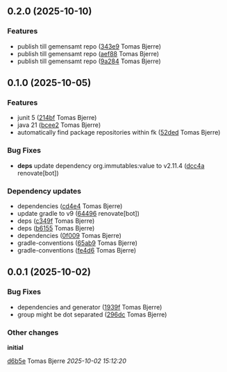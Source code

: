 ## 0.2.0 (2025-10-10)

### Features

-  publish till gemensamt repo ([343e9](https://github.com/Forsakringskassan/template-jar-api-generate/commit/343e98eefe480f6) Tomas Bjerre)  
-  publish till gemensamt repo ([aef88](https://github.com/Forsakringskassan/template-jar-api-generate/commit/aef8816e4e1f4f9) Tomas Bjerre)  
-  publish till gemensamt repo ([9a284](https://github.com/Forsakringskassan/template-jar-api-generate/commit/9a28415e9f01d89) Tomas Bjerre)  

## 0.1.0 (2025-10-05)

### Features

-  junit 5 ([214bf](https://github.com/Forsakringskassan/template-jar-api-generate/commit/214bf75d30e9ec8) Tomas Bjerre)  
-  java 21 ([bcee2](https://github.com/Forsakringskassan/template-jar-api-generate/commit/bcee24df59fbc2e) Tomas Bjerre)  
-  automatically find package repositories within fk ([52ded](https://github.com/Forsakringskassan/template-jar-api-generate/commit/52ded58958afa9a) Tomas Bjerre)  

### Bug Fixes

-  **deps**  update dependency org.immutables:value to v2.11.4 ([dcc4a](https://github.com/Forsakringskassan/template-jar-api-generate/commit/dcc4af284b49863) renovate[bot])  

### Dependency updates

- dependencies ([cd4e4](https://github.com/Forsakringskassan/template-jar-api-generate/commit/cd4e447d9f46d39) Tomas Bjerre)  
- update gradle to v9 ([64496](https://github.com/Forsakringskassan/template-jar-api-generate/commit/644966cc9a8ef05) renovate[bot])  
- deps ([c349f](https://github.com/Forsakringskassan/template-jar-api-generate/commit/c349f949c9a5b3e) Tomas Bjerre)  
- deps ([b6155](https://github.com/Forsakringskassan/template-jar-api-generate/commit/b6155430012bafe) Tomas Bjerre)  
- dependencies ([0f009](https://github.com/Forsakringskassan/template-jar-api-generate/commit/0f009b358cc4a95) Tomas Bjerre)  
- gradle-conventions ([65ab9](https://github.com/Forsakringskassan/template-jar-api-generate/commit/65ab9fcfb229e4a) Tomas Bjerre)  
- gradle-conventions ([fe4d6](https://github.com/Forsakringskassan/template-jar-api-generate/commit/fe4d64f34de9445) Tomas Bjerre)  
## 0.0.1 (2025-10-02)

### Bug Fixes

-  dependencies and generator ([1939f](https://github.com/Forsakringskassan/template-jar-api-generate/commit/1939f7a5d783e6c) Tomas Bjerre)  
-  group might be dot separated ([296dc](https://github.com/Forsakringskassan/template-jar-api-generate/commit/296dcd04828c1d2) Tomas Bjerre)  

### Other changes

**initial**


[d6b5e](https://github.com/Forsakringskassan/template-jar-api-generate/commit/d6b5e3a75a73b96) Tomas Bjerre *2025-10-02 15:12:20*


